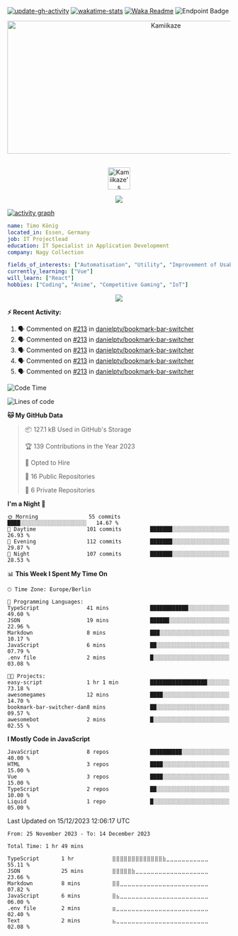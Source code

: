 [![update-gh-activity](https://github.com/Kamiikaze/Kamiikaze/actions/workflows/update-gh-activity.yml/badge.svg)](https://github.com/Kamiikaze/Kamiikaze/actions/workflows/update-gh-activity.yml)
[![wakatime-stats](https://github.com/Kamiikaze/Kamiikaze/actions/workflows/update-timestats.yml/badge.svg)](https://github.com/Kamiikaze/Kamiikaze/actions/workflows/update-timestats.yml)
[![Waka Readme](https://github.com/Kamiikaze/Kamiikaze/actions/workflows/waka-simple.yml/badge.svg)](https://github.com/Kamiikaze/Kamiikaze/actions/workflows/waka-simple.yml)
![Endpoint Badge](https://img.shields.io/endpoint?url=https%3A%2F%2Fhits.dwyl.com%2Fkamiikaze%2Fkamiikaze.json&label=Views)

<!--p align="center">
<img alt="loficity" width="600px" src="https://github.com/HyunCafe/HyunCafe/raw/main/assests/loficity.gif"</img>
</p-->

<p align="center">
  <img src="https://socialify.git.ci/Kamiikaze/Kamiikaze/image?font=Source%20Code%20Pro&forks=0&issues=0&language=1&name=1&owner=1&pattern=Plus&pulls=0&stargazers=0&theme=Dark" alt="Kamiikaze" width="700" height="300" />
</p>

<p align="center">
<br/>
<a href="https://open.spotify.com/user/timo1322">
  <img alt="Kamiikaze's Spotify" width="50px" src="https://user-images.githubusercontent.com/43545812/144035120-1ad5169b-91c7-4078-bef9-6a82c733f373.png" />
</a>
<br>
</p>

<p align="center">
  <img alig src="https://github-profile-trophy.vercel.app/?username=Kamiikaze&theme=onedark&column=-1" />
</p>

[![activity graph](https://github-readme-activity-graph.vercel.app/graph?username=Kamiikaze&theme=github-dark-dimmed&custom_title=Kamiikaze%20Activity%20Graph&hide_border=true)](https://github.com/ashutosh00710/github-readme-activity-graph)

```yaml
name: Timo König
located_in: Essen, Germany
job: IT Projectlead
education: IT Specialist in Application Development
company: Nagy Collection

fields_of_interests: ["Automatisation", "Utility", "Improvement of Usability", "Localization"]
currently_learning: ["Vue"]
will_learn: ["React"]
hobbies: ["Coding", "Anime", "Competitive Gaming", "IoT"]
```

<!--p align="center">
  <img src="https://spotify-github-profile.vercel.app/api/view?uid=11147618695&cover_image=true&theme=novatorem&show_offline=true&background_color=121212&interchange=false&bar_color=53b14f&bar_color_cover=false">
</p-->

<p align="center">
  <img src="https://spotify-recently-played-readme.vercel.app/api?user=timo1322&count=5">
</p>


**:zap: Recent Activity:**

<!--START_SECTION:activity-->
1. 🗣 Commented on [#213](https://github.com/danielptv/bookmark-bar-switcher/issues/213#issuecomment-1855676406) in [danielptv/bookmark-bar-switcher](https://github.com/danielptv/bookmark-bar-switcher)
2. 🗣 Commented on [#213](https://github.com/danielptv/bookmark-bar-switcher/issues/213#issuecomment-1854465947) in [danielptv/bookmark-bar-switcher](https://github.com/danielptv/bookmark-bar-switcher)
3. 🗣 Commented on [#213](https://github.com/danielptv/bookmark-bar-switcher/issues/213#issuecomment-1854070285) in [danielptv/bookmark-bar-switcher](https://github.com/danielptv/bookmark-bar-switcher)
4. 🗣 Commented on [#213](https://github.com/danielptv/bookmark-bar-switcher/issues/213#issuecomment-1854056687) in [danielptv/bookmark-bar-switcher](https://github.com/danielptv/bookmark-bar-switcher)
5. 🗣 Commented on [#213](https://github.com/danielptv/bookmark-bar-switcher/issues/213#issuecomment-1854045995) in [danielptv/bookmark-bar-switcher](https://github.com/danielptv/bookmark-bar-switcher)
<!--END_SECTION:activity-->

<!--START_SECTION:waka-->
![Code Time](http://img.shields.io/badge/Code%20Time-1%20hr%2041%20mins-blue)

![Lines of code](https://img.shields.io/badge/From%20Hello%20World%20I%27ve%20Written-1.7%20million%20lines%20of%20code-blue)

**🐱 My GitHub Data** 

> 📦 127.1 kB Used in GitHub's Storage 
 > 
> 🏆 139 Contributions in the Year 2023
 > 
> 💼 Opted to Hire
 > 
> 📜 16 Public Repositories 
 > 
> 🔑 6 Private Repositories 
 > 
**I'm a Night 🦉** 

```text
🌞 Morning                55 commits          ████░░░░░░░░░░░░░░░░░░░░░   14.67 % 
🌆 Daytime                101 commits         ███████░░░░░░░░░░░░░░░░░░   26.93 % 
🌃 Evening                112 commits         ███████░░░░░░░░░░░░░░░░░░   29.87 % 
🌙 Night                  107 commits         ███████░░░░░░░░░░░░░░░░░░   28.53 % 
```


📊 **This Week I Spent My Time On** 

```text
🕑︎ Time Zone: Europe/Berlin

💬 Programming Languages: 
TypeScript               41 mins             ████████████░░░░░░░░░░░░░   49.60 % 
JSON                     19 mins             ██████░░░░░░░░░░░░░░░░░░░   22.96 % 
Markdown                 8 mins              ███░░░░░░░░░░░░░░░░░░░░░░   10.17 % 
JavaScript               6 mins              ██░░░░░░░░░░░░░░░░░░░░░░░   07.79 % 
.env file                2 mins              █░░░░░░░░░░░░░░░░░░░░░░░░   03.08 % 

🐱‍💻 Projects: 
easy-script              1 hr 1 min          ██████████████████░░░░░░░   73.18 % 
awesomegames             12 mins             ████░░░░░░░░░░░░░░░░░░░░░   14.70 % 
bookmark-bar-switcher-dan8 mins              ██░░░░░░░░░░░░░░░░░░░░░░░   09.57 % 
awesomebot               2 mins              █░░░░░░░░░░░░░░░░░░░░░░░░   02.55 % 
```

**I Mostly Code in JavaScript** 

```text
JavaScript               8 repos             ██████████░░░░░░░░░░░░░░░   40.00 % 
HTML                     3 repos             ████░░░░░░░░░░░░░░░░░░░░░   15.00 % 
Vue                      3 repos             ████░░░░░░░░░░░░░░░░░░░░░   15.00 % 
TypeScript               2 repos             ██░░░░░░░░░░░░░░░░░░░░░░░   10.00 % 
Liquid                   1 repo              █░░░░░░░░░░░░░░░░░░░░░░░░   05.00 % 
```




 Last Updated on 15/12/2023 12:06:17 UTC
<!--END_SECTION:waka-->

<!--START_SECTION:waka-simple-->

```text
From: 25 November 2023 - To: 14 December 2023

Total Time: 1 hr 49 mins

TypeScript       1 hr            ⣿⣿⣿⣿⣿⣿⣿⣿⣿⣿⣿⣿⣿⣷⣀⣀⣀⣀⣀⣀⣀⣀⣀⣀⣀   55.11 %
JSON             25 mins         ⣿⣿⣿⣿⣿⣷⣀⣀⣀⣀⣀⣀⣀⣀⣀⣀⣀⣀⣀⣀⣀⣀⣀⣀⣀   23.66 %
Markdown         8 mins          ⣿⣿⣀⣀⣀⣀⣀⣀⣀⣀⣀⣀⣀⣀⣀⣀⣀⣀⣀⣀⣀⣀⣀⣀⣀   07.82 %
JavaScript       6 mins          ⣿⣦⣀⣀⣀⣀⣀⣀⣀⣀⣀⣀⣀⣀⣀⣀⣀⣀⣀⣀⣀⣀⣀⣀⣀   06.00 %
.env file        2 mins          ⣶⣀⣀⣀⣀⣀⣀⣀⣀⣀⣀⣀⣀⣀⣀⣀⣀⣀⣀⣀⣀⣀⣀⣀⣀   02.40 %
Text             2 mins          ⣦⣀⣀⣀⣀⣀⣀⣀⣀⣀⣀⣀⣀⣀⣀⣀⣀⣀⣀⣀⣀⣀⣀⣀⣀   02.08 %
```

<!--END_SECTION:waka-simple-->
